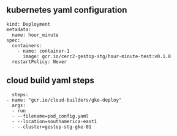 ## kubernetes yaml configuration

```apiVersion: v1
kind: Deployment
metadata:
  name: hour_minute
spec:
  containers:
    - name: container-1
      image: gcr.io/cerc2-gestop-stg/hour-minute-test:v0.1.0
  restartPolicy: Never
```

## cloud build yaml steps

```
  steps:
- name: "gcr.io/cloud-builders/gke-deploy"
  args:
  - run
  - --filename=pod_config.yaml
  - --location=southamerica-east1
  - --cluster=gestop-stg-gke-01
```

